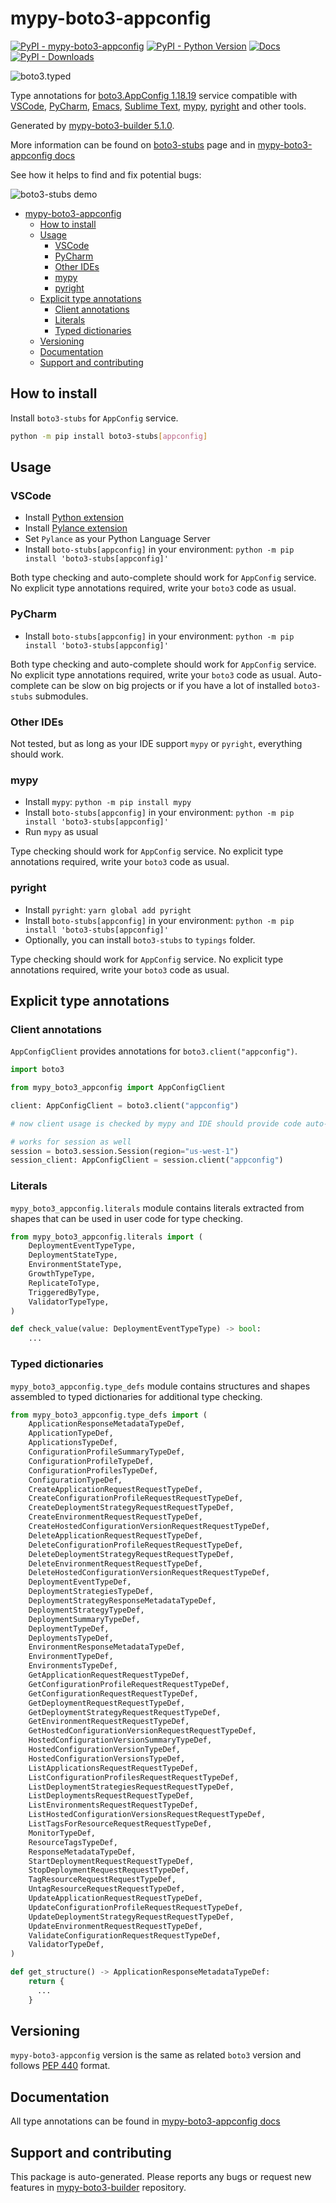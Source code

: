 <a id="mypy-boto3-appconfig"></a>

# mypy-boto3-appconfig

[![PyPI - mypy-boto3-appconfig](https://img.shields.io/pypi/v/mypy-boto3-appconfig.svg?color=blue)](https://pypi.org/project/mypy-boto3-appconfig)
[![PyPI - Python Version](https://img.shields.io/pypi/pyversions/mypy-boto3-appconfig.svg?color=blue)](https://pypi.org/project/mypy-boto3-appconfig)
[![Docs](https://img.shields.io/readthedocs/mypy-boto3-builder.svg?color=blue)](https://mypy-boto3-builder.readthedocs.io/)
[![PyPI - Downloads](https://img.shields.io/pypi/dw/mypy-boto3-appconfig?color=blue)](https://pypistats.org/packages/mypy-boto3-appconfig)

![boto3.typed](https://github.com/vemel/mypy_boto3_builder/raw/master/logo.png)

Type annotations for
[boto3.AppConfig 1.18.19](https://boto3.amazonaws.com/v1/documentation/api/1.18.19/reference/services/appconfig.html#AppConfig)
service compatible with [VSCode](https://code.visualstudio.com/),
[PyCharm](https://www.jetbrains.com/pycharm/),
[Emacs](https://www.gnu.org/software/emacs/),
[Sublime Text](https://www.sublimetext.com/),
[mypy](https://github.com/python/mypy),
[pyright](https://github.com/microsoft/pyright) and other tools.

Generated by
[mypy-boto3-builder 5.1.0](https://github.com/vemel/mypy_boto3_builder).

More information can be found on
[boto3-stubs](https://pypi.org/project/boto3-stubs/) page and in
[mypy-boto3-appconfig docs](https://vemel.github.io/boto3_stubs_docs/mypy_boto3_appconfig/)

See how it helps to find and fix potential bugs:

![boto3-stubs demo](https://github.com/vemel/mypy_boto3_builder/raw/master/demo.gif)

- [mypy-boto3-appconfig](#mypy-boto3-appconfig)
  - [How to install](#how-to-install)
  - [Usage](#usage)
    - [VSCode](#vscode)
    - [PyCharm](#pycharm)
    - [Other IDEs](#other-ides)
    - [mypy](#mypy)
    - [pyright](#pyright)
  - [Explicit type annotations](#explicit-type-annotations)
    - [Client annotations](#client-annotations)
    - [Literals](#literals)
    - [Typed dictionaries](#typed-dictionaries)
  - [Versioning](#versioning)
  - [Documentation](#documentation)
  - [Support and contributing](#support-and-contributing)

<a id="how-to-install"></a>

## How to install

Install `boto3-stubs` for `AppConfig` service.

```bash
python -m pip install boto3-stubs[appconfig]
```

<a id="usage"></a>

## Usage

<a id="vscode"></a>

### VSCode

- Install
  [Python extension](https://marketplace.visualstudio.com/items?itemName=ms-python.python)
- Install
  [Pylance extension](https://marketplace.visualstudio.com/items?itemName=ms-python.vscode-pylance)
- Set `Pylance` as your Python Language Server
- Install `boto-stubs[appconfig]` in your environment:
  `python -m pip install 'boto3-stubs[appconfig]'`

Both type checking and auto-complete should work for `AppConfig` service. No
explicit type annotations required, write your `boto3` code as usual.

<a id="pycharm"></a>

### PyCharm

- Install `boto-stubs[appconfig]` in your environment:
  `python -m pip install 'boto3-stubs[appconfig]'`

Both type checking and auto-complete should work for `AppConfig` service. No
explicit type annotations required, write your `boto3` code as usual.
Auto-complete can be slow on big projects or if you have a lot of installed
`boto3-stubs` submodules.

<a id="other-ides"></a>

### Other IDEs

Not tested, but as long as your IDE support `mypy` or `pyright`, everything
should work.

<a id="mypy"></a>

### mypy

- Install `mypy`: `python -m pip install mypy`
- Install `boto-stubs[appconfig]` in your environment:
  `python -m pip install 'boto3-stubs[appconfig]'`
- Run `mypy` as usual

Type checking should work for `AppConfig` service. No explicit type annotations
required, write your `boto3` code as usual.

<a id="pyright"></a>

### pyright

- Install `pyright`: `yarn global add pyright`
- Install `boto-stubs[appconfig]` in your environment:
  `python -m pip install 'boto3-stubs[appconfig]'`
- Optionally, you can install `boto3-stubs` to `typings` folder.

Type checking should work for `AppConfig` service. No explicit type annotations
required, write your `boto3` code as usual.

<a id="explicit-type-annotations"></a>

## Explicit type annotations

<a id="client-annotations"></a>

### Client annotations

`AppConfigClient` provides annotations for `boto3.client("appconfig")`.

```python
import boto3

from mypy_boto3_appconfig import AppConfigClient

client: AppConfigClient = boto3.client("appconfig")

# now client usage is checked by mypy and IDE should provide code auto-complete

# works for session as well
session = boto3.session.Session(region="us-west-1")
session_client: AppConfigClient = session.client("appconfig")
```

<a id="literals"></a>

### Literals

`mypy_boto3_appconfig.literals` module contains literals extracted from shapes
that can be used in user code for type checking.

```python
from mypy_boto3_appconfig.literals import (
    DeploymentEventTypeType,
    DeploymentStateType,
    EnvironmentStateType,
    GrowthTypeType,
    ReplicateToType,
    TriggeredByType,
    ValidatorTypeType,
)

def check_value(value: DeploymentEventTypeType) -> bool:
    ...
```

<a id="typed-dictionaries"></a>

### Typed dictionaries

`mypy_boto3_appconfig.type_defs` module contains structures and shapes
assembled to typed dictionaries for additional type checking.

```python
from mypy_boto3_appconfig.type_defs import (
    ApplicationResponseMetadataTypeDef,
    ApplicationTypeDef,
    ApplicationsTypeDef,
    ConfigurationProfileSummaryTypeDef,
    ConfigurationProfileTypeDef,
    ConfigurationProfilesTypeDef,
    ConfigurationTypeDef,
    CreateApplicationRequestRequestTypeDef,
    CreateConfigurationProfileRequestRequestTypeDef,
    CreateDeploymentStrategyRequestRequestTypeDef,
    CreateEnvironmentRequestRequestTypeDef,
    CreateHostedConfigurationVersionRequestRequestTypeDef,
    DeleteApplicationRequestRequestTypeDef,
    DeleteConfigurationProfileRequestRequestTypeDef,
    DeleteDeploymentStrategyRequestRequestTypeDef,
    DeleteEnvironmentRequestRequestTypeDef,
    DeleteHostedConfigurationVersionRequestRequestTypeDef,
    DeploymentEventTypeDef,
    DeploymentStrategiesTypeDef,
    DeploymentStrategyResponseMetadataTypeDef,
    DeploymentStrategyTypeDef,
    DeploymentSummaryTypeDef,
    DeploymentTypeDef,
    DeploymentsTypeDef,
    EnvironmentResponseMetadataTypeDef,
    EnvironmentTypeDef,
    EnvironmentsTypeDef,
    GetApplicationRequestRequestTypeDef,
    GetConfigurationProfileRequestRequestTypeDef,
    GetConfigurationRequestRequestTypeDef,
    GetDeploymentRequestRequestTypeDef,
    GetDeploymentStrategyRequestRequestTypeDef,
    GetEnvironmentRequestRequestTypeDef,
    GetHostedConfigurationVersionRequestRequestTypeDef,
    HostedConfigurationVersionSummaryTypeDef,
    HostedConfigurationVersionTypeDef,
    HostedConfigurationVersionsTypeDef,
    ListApplicationsRequestRequestTypeDef,
    ListConfigurationProfilesRequestRequestTypeDef,
    ListDeploymentStrategiesRequestRequestTypeDef,
    ListDeploymentsRequestRequestTypeDef,
    ListEnvironmentsRequestRequestTypeDef,
    ListHostedConfigurationVersionsRequestRequestTypeDef,
    ListTagsForResourceRequestRequestTypeDef,
    MonitorTypeDef,
    ResourceTagsTypeDef,
    ResponseMetadataTypeDef,
    StartDeploymentRequestRequestTypeDef,
    StopDeploymentRequestRequestTypeDef,
    TagResourceRequestRequestTypeDef,
    UntagResourceRequestRequestTypeDef,
    UpdateApplicationRequestRequestTypeDef,
    UpdateConfigurationProfileRequestRequestTypeDef,
    UpdateDeploymentStrategyRequestRequestTypeDef,
    UpdateEnvironmentRequestRequestTypeDef,
    ValidateConfigurationRequestRequestTypeDef,
    ValidatorTypeDef,
)

def get_structure() -> ApplicationResponseMetadataTypeDef:
    return {
      ...
    }
```

<a id="versioning"></a>

## Versioning

`mypy-boto3-appconfig` version is the same as related `boto3` version and
follows [PEP 440](https://www.python.org/dev/peps/pep-0440/) format.

<a id="documentation"></a>

## Documentation

All type annotations can be found in
[mypy-boto3-appconfig docs](https://vemel.github.io/boto3_stubs_docs/mypy_boto3_appconfig/)

<a id="support-and-contributing"></a>

## Support and contributing

This package is auto-generated. Please reports any bugs or request new features
in [mypy-boto3-builder](https://github.com/vemel/mypy_boto3_builder/issues/)
repository.
